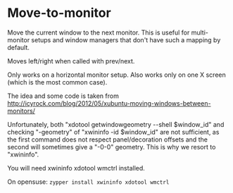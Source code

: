 # Move-to-monitor

Move the current window to the next monitor. 
This is useful for multi-monitor setups and window managers that don't have such a mapping by default.

Moves left/right when called with prev/next.

Only works on a horizontal monitor setup.
Also works only on one X screen (which is the most common case).

The idea and some code is taken from
http://icyrock.com/blog/2012/05/xubuntu-moving-windows-between-monitors/

Unfortunately, both "xdotool getwindowgeometry --shell $window_id" and
checking "-geometry" of "xwininfo -id $window_id" are not sufficient, as
the first command does not respect panel/decoration offsets and the second
will sometimes give a "-0-0" geometry. This is why we resort to "xwininfo".

You will need xwininfo xdotool wmctrl installed.

On opensuse: `zypper install xwininfo xdotool wmctrl`
